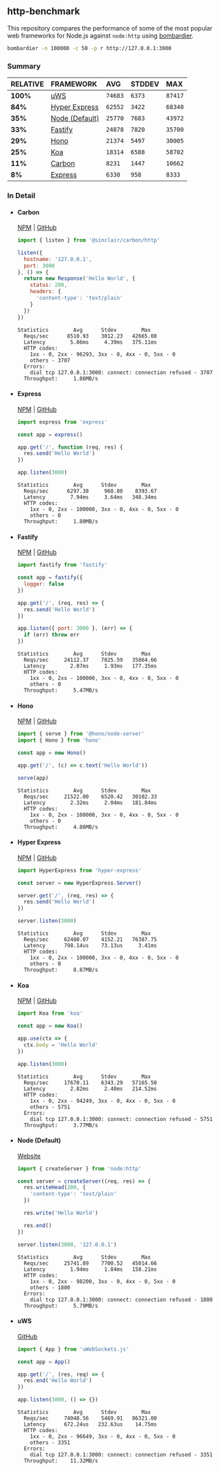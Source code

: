 ## http-benchmark

This repository compares the performance of some of the most popular web frameworks for Node.js against `node:http` using [bombardier](https://github.com/codesenberg/bombardier).

```bash
bombardier -n 100000 -c 50 -p r http://127.0.0.1:3000
```

### Summary

| RELATIVE | FRAMEWORK | AVG | STDDEV | MAX |
| :--- | :--- | :--- | :--- | :--- |
| **100%** | [uWS](#uws) | `74683` | `6373` | `87417` |
| **84%** | [Hyper Express](#hyper-express) | `62552` | `3422` | `68340` |
| **35%** | [Node (Default)](#node-default) | `25770` | `7683` | `43972` |
| **33%** | [Fastify](#fastify) | `24878` | `7820` | `35700` |
| **29%** | [Hono](#hono) | `21374` | `5497` | `30005` |
| **25%** | [Koa](#koa) | `18314` | `6588` | `58702` |
| **11%** | [Carbon](#carbon) | `8231` | `1447` | `10662` |
| **8%** | [Express](#express) | `6330` | `958` | `8333` |


### In Detail

- #### Carbon
  [NPM](https://npmjs.com/@sinclair/carbon) | [GitHub](https://github.com/sinclairzx81/carbon)
  ```js
  import { listen } from '@sinclair/carbon/http'

  listen({
    hostname: '127.0.0.1',
    port: 3000
  }, () => {
    return new Response('Hello World', {
      status: 200,
      headers: {
        'content-type': 'text/plain'
      }
    })
  })
  ```

  ```
  Statistics        Avg      Stdev        Max
    Reqs/sec      8510.93    3012.23   42665.08
    Latency        5.86ms     4.39ms   375.11ms
    HTTP codes:
      1xx - 0, 2xx - 96293, 3xx - 0, 4xx - 0, 5xx - 0
      others - 3707
    Errors:
      dial tcp 127.0.0.1:3000: connect: connection refused - 3707
    Throughput:     1.86MB/s
  ```

- #### Express
  [NPM](https://npmjs.com/express) | [GitHub](https://github.com/expressjs/express)
  ```js
  import express from 'express'

  const app = express()

  app.get('/', function (req, res) {
    res.send('Hello World')
  })

  app.listen(3000)
  ```

  ```
  Statistics        Avg      Stdev        Max
    Reqs/sec      6297.38     960.80    8393.67
    Latency        7.94ms     3.64ms   348.34ms
    HTTP codes:
      1xx - 0, 2xx - 100000, 3xx - 0, 4xx - 0, 5xx - 0
      others - 0
    Throughput:     1.80MB/s
  ```

- #### Fastify
  [NPM](https://npmjs.com/fastify) | [GitHub](https://github.com/fastify/fastify)
  ```js
  import fastify from 'fastify'

  const app = fastify({
    logger: false
  })

  app.get('/', (req, res) => {
    res.send('Hello World')
  })

  app.listen({ port: 3000 }, (err) => {
    if (err) throw err
  })
  ```

  ```
  Statistics        Avg      Stdev        Max
    Reqs/sec     24112.37    7025.59   35864.66
    Latency        2.07ms     1.93ms   177.35ms
    HTTP codes:
      1xx - 0, 2xx - 100000, 3xx - 0, 4xx - 0, 5xx - 0
      others - 0
    Throughput:     5.47MB/s
  ```

- #### Hono
  [NPM](https://npmjs.com/hono) | [GitHub](https://github.com/honojs/hono)
  ```js
  import { serve } from '@hono/node-server'
  import { Hono } from 'hono'

  const app = new Hono()

  app.get('/', (c) => c.text('Hello World'))

  serve(app)
  ```

  ```
  Statistics        Avg      Stdev        Max
    Reqs/sec     21522.00    6520.42   30102.33
    Latency        2.32ms     2.04ms   181.84ms
    HTTP codes:
      1xx - 0, 2xx - 100000, 3xx - 0, 4xx - 0, 5xx - 0
      others - 0
    Throughput:     4.86MB/s
  ```

- #### Hyper Express
  [NPM](https://npmjs.com/hyper-express) | [GitHub](https://github.com/kartikk221/hyper-express)
  ```js
  import HyperExpress from 'hyper-express'

  const server = new HyperExpress.Server()

  server.get('/', (req, res) => {
    res.send('Hello World')
  })

  server.listen(3000)
  ```

  ```
  Statistics        Avg      Stdev        Max
    Reqs/sec     62480.07    4152.21   76387.75
    Latency      798.14us    73.13us     3.41ms
    HTTP codes:
      1xx - 0, 2xx - 100000, 3xx - 0, 4xx - 0, 5xx - 0
      others - 0
    Throughput:     8.87MB/s
  ```

- #### Koa
  [NPM](https://npmjs.com/koa) | [GitHub](https://github.com/koajs/koa)
  ```js
  import Koa from 'koa'

  const app = new Koa()

  app.use(ctx => {
    ctx.body = 'Hello World'
  })

  app.listen(3000)
  ```

  ```
  Statistics        Avg      Stdev        Max
    Reqs/sec     17670.11    6343.29   57165.50
    Latency        2.82ms     2.40ms   214.52ms
    HTTP codes:
      1xx - 0, 2xx - 94249, 3xx - 0, 4xx - 0, 5xx - 0
      others - 5751
    Errors:
      dial tcp 127.0.0.1:3000: connect: connection refused - 5751
    Throughput:     3.77MB/s
  ```

- #### Node (Default)
  [Website](https://nodejs.org/api/http.html)
  ```js
  import { createServer } from 'node:http'

  const server = createServer((req, res) => {
    res.writeHead(200, {
      'content-type': 'text/plain'
    })

    res.write('Hello World')

    res.end()
  })

  server.listen(3000, '127.0.0.1')
  ```

  ```
  Statistics        Avg      Stdev        Max
    Reqs/sec     25741.09    7700.52   45014.66
    Latency        1.94ms     1.84ms   158.21ms
    HTTP codes:
      1xx - 0, 2xx - 98200, 3xx - 0, 4xx - 0, 5xx - 0
      others - 1800
    Errors:
      dial tcp 127.0.0.1:3000: connect: connection refused - 1800
    Throughput:     5.79MB/s
  ```

- #### uWS
  [GitHub](https://github.com/uNetworking/uWebSockets.js)
  ```js
  import { App } from 'uWebSockets.js'

  const app = App()

  app.get('/', (res, req) => {
    res.end('Hello World')
  })

  app.listen(3000, () => {})
  ```

  ```
  Statistics        Avg      Stdev        Max
    Reqs/sec     74048.56    5469.91   86321.80
    Latency      672.24us   232.63us    14.75ms
    HTTP codes:
      1xx - 0, 2xx - 96649, 3xx - 0, 4xx - 0, 5xx - 0
      others - 3351
    Errors:
      dial tcp 127.0.0.1:3000: connect: connection refused - 3351
    Throughput:    11.32MB/s
  ```


